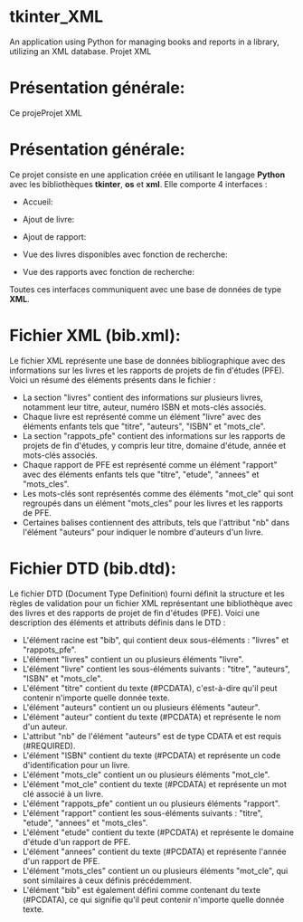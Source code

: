 # tkinter_XML
An application using Python for managing books and reports in a library, utilizing an XML database.
Projet XML
# <a name="_lq9w22s6h38d"></a>Présentation générale:
Ce projeProjet XML
# <a name="_lq9w22s6h38d"></a>Présentation générale:
Ce projet consiste en une application créée en utilisant le langage **Python** avec les bibliothèques **tkinter**, **os** et **xml**. Elle comporte 4 interfaces :

- Accueil:

- Ajout de livre:

- Ajout de rapport:


- Vue des livres disponibles avec fonction de recherche:

- Vue des rapports avec fonction de recherche:

Toutes ces interfaces communiquent avec une base de données de type **XML**.

# <a name="_h95tu77fe8wa"></a>Fichier XML (bib.xml):
Le fichier XML représente une base de données bibliographique avec des informations sur les livres et les rapports de projets de fin d'études (PFE). Voici un résumé des éléments présents dans le fichier :

- La section "livres" contient des informations sur plusieurs livres, notamment leur titre, auteur, numéro ISBN et mots-clés associés.
- Chaque livre est représenté comme un élément "livre" avec des éléments enfants tels que "titre", "auteurs", "ISBN" et "mots\_cle".
- La section "rappots\_pfe" contient des informations sur les rapports de projets de fin d'études, y compris leur titre, domaine d'étude, année et mots-clés associés.
- Chaque rapport de PFE est représenté comme un élément "rapport" avec des éléments enfants tels que "titre", "etude", "annees" et "mots\_cles".
- Les mots-clés sont représentés comme des éléments "mot\_cle" qui sont regroupés dans un élément "mots\_cles" pour les livres et les rapports de PFE.
- Certaines balises contiennent des attributs, tels que l'attribut "nb" dans l'élément "auteurs" pour indiquer le nombre d'auteurs d'un livre.


# <a name="_5x5ed1gjsb8"></a>Fichier DTD (bib.dtd):
Le fichier DTD (Document Type Definition) fourni définit la structure et les règles de validation pour un fichier XML représentant une bibliothèque avec des livres et des rapports de projet de fin d'études (PFE). Voici une description des éléments et attributs définis dans le DTD :

- L'élément racine est "bib", qui contient deux sous-éléments : "livres" et "rappots\_pfe".
- L'élément "livres" contient un ou plusieurs éléments "livre".
- L'élément "livre" contient les sous-éléments suivants : "titre", "auteurs", "ISBN" et "mots\_cle".
- L'élément "titre" contient du texte (#PCDATA), c'est-à-dire qu'il peut contenir n'importe quelle donnée texte.
- L'élément "auteurs" contient un ou plusieurs éléments "auteur".
- L'élément "auteur" contient du texte (#PCDATA) et représente le nom d'un auteur.
- L'attribut "nb" de l'élément "auteurs" est de type CDATA et est requis (#REQUIRED).
- L'élément "ISBN" contient du texte (#PCDATA) et représente un code d'identification pour un livre.
- L'élément "mots\_cle" contient un ou plusieurs éléments "mot\_cle".
- L'élément "mot\_cle" contient du texte (#PCDATA) et représente un mot clé associé à un livre.
- L'élément "rappots\_pfe" contient un ou plusieurs éléments "rapport".
- L'élément "rapport" contient les sous-éléments suivants : "titre", "etude", "annees" et "mots\_cles".
- L'élément "etude" contient du texte (#PCDATA) et représente le domaine d'étude d'un rapport de PFE.
- L'élément "annees" contient du texte (#PCDATA) et représente l'année d'un rapport de PFE.
- L'élément "mots\_cles" contient un ou plusieurs éléments "mot\_cle", qui sont similaires à ceux définis précédemment.
- L'élément "bib" est également défini comme contenant du texte (#PCDATA), ce qui signifie qu'il peut contenir n'importe quelle donnée texte.




